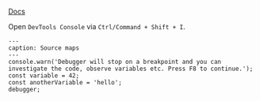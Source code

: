 [Docs](https://github.com/mnaoumov/obsidian-codescript-toolkit/blob/main/docs/source-maps.md)

Open `DevTools Console` via `Ctrl/Command + Shift + I`.

```code-button
---
caption: Source maps
---
console.warn('Debugger will stop on a breakpoint and you can investigate the code, observe variables etc. Press F8 to continue.');
const variable = 42;
const anotherVariable = 'hello';
debugger;
```